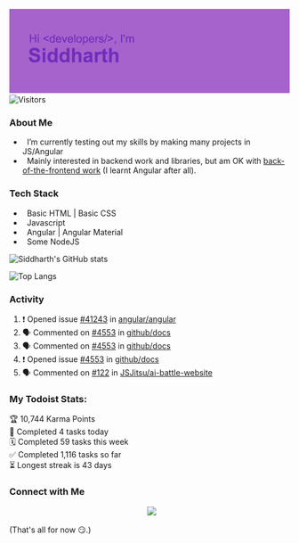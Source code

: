 ![## Hey there `<developers/>`! I'm Siddharth.](./header.png)
![Visitors](https://visitor-badge.glitch.me/badge?page_id=SiddharhthShyniben.SiddharthShyniben)

###  About Me 

- &nbsp; I’m currently testing out my skills by making many projects in JS/Angular
- &nbsp; Mainly interested in backend work and libraries, but am OK with [back-of-the-frontend work](https://css-tricks.com/the-great-divide/) (I learnt Angular after all).

### Tech Stack

- &nbsp; Basic HTML | Basic CSS
- &nbsp; Javascript
- &nbsp; Angular | Angular Material
- &nbsp; Some NodeJS

![Siddharth's GitHub stats](https://github-readme-stats.vercel.app/api?username=SiddharthShyniben&count_private=true&show_icons=true&theme=dark)

![Top Langs](https://github-readme-stats.vercel.app/api/top-langs/?username=SiddharthSHyniben&theme=dark)

### Activity

<!--START_SECTION:activity-->
1. ❗️ Opened issue [#41243](https://github.com/angular/angular/issues/41243) in [angular/angular](https://github.com/angular/angular)
2. 🗣 Commented on [#4553](https://github.com/github/docs/issues/4553) in [github/docs](https://github.com/github/docs)
3. 🗣 Commented on [#4553](https://github.com/github/docs/issues/4553) in [github/docs](https://github.com/github/docs)
4. ❗️ Opened issue [#4553](https://github.com/github/docs/issues/4553) in [github/docs](https://github.com/github/docs)
5. 🗣 Commented on [#122](https://github.com/JSJitsu/ai-battle-website/issues/122) in [JSJitsu/ai-battle-website](https://github.com/JSJitsu/ai-battle-website)
<!--END_SECTION:activity-->

### My Todoist Stats:
<!-- TODO-IST:START -->
🏆  10,744 Karma Points           
🌸  Completed 4 tasks today           
🗓  Completed 59 tasks this week           
✅  Completed 1,116 tasks so far           
⏳  Longest streak is 43 days
<!-- TODO-IST:END -->

### Connect with Me

<p align="center">
&nbsp; <a href="mailto:siddharth.muscat@gmail.com" target="_blank" rel="noopener noreferrer"><img src="https://logodownload.org/wp-content/uploads/2018/03/gmail-logo-16.png"  width="50px"/></a>
</p>

(That's all for now :smirk:.)
